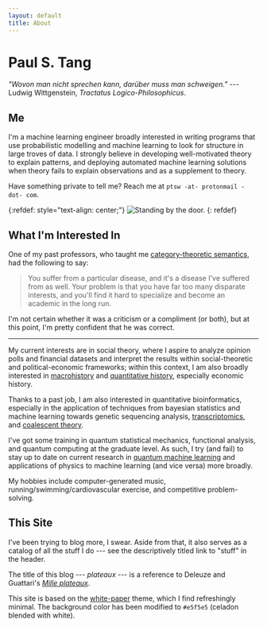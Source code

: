 ```yaml
---
layout: default
title: About
---
```


Paul S. Tang
============

_"Wovon man nicht sprechen kann, darüber muss man schweigen."_
--- Ludwig Wittgenstein, _Tractatus Logico-Philosophicus_.

Me
--
I'm a machine learning engineer broadly interested in writing programs that use probabilistic modelling and machine learning to look for structure in large troves of data. I strongly believe in developing well-motivated theory to explain patterns, and deploying automated machine learning solutions when theory fails to explain observations and as a supplement to theory.

Have something private to tell me? Reach me at `ptsw -at- protonmail -dot- com`.

{:refdef: style="text-align: center;"}
![Standing by the door.](https://ptsw.ca/images/me.jpg "Me")
{: refdef}

What I'm Interested In
---------
One of my past professors, who taught me [category-theoretic semantics](https://en.wikipedia.org/wiki/Denotational_semantics#Connections_to_other_areas_of_computer_science), had the following to say:
> You suffer from a particular disease, and it's a disease I've suffered from as well. Your problem is that you have far too many disparate interests, and you'll find it hard to specialize and become an academic in the long run.

I'm not certain whether it was a criticism or a compliment (or both), but at this point, I'm pretty confident that he was correct.

- - - - -

My current interests are in social theory, where I aspire to analyze opinion polls and financial datasets and interpret the results within social-theoretic and political-economic frameworks; within this context, I am also broadly interested in [macrohistory](https://en.wikipedia.org/wiki/Macrohistory) and [quantitative history](https://en.wikipedia.org/wiki/Quantitative_history), especially economic history.

Thanks to a past job, I am also interested in quantitative bioinformatics, especially in the application of techniques from bayesian statistics and machine learning towards genetic sequencing analysis, [transcriptomics](https://en.wikipedia.org/wiki/Transcriptome), and [coalescent theory](https://en.wikipedia.org/wiki/Coalescent_theory).

I've got some training in quantum statistical mechanics, functional analysis, and quantum computing at the graduate level. As such, I try (and fail) to stay up to date on current research in [quantum machine learning](https://en.wikipedia.org/wiki/Quantum_machine_learning) and applications of physics to machine learning (and vice versa) more broadly.

My hobbies include computer-generated music, running/swimming/cardiovascular exercise, and competitive problem-solving.

This Site
---------
I've been trying to blog more, I swear. Aside from that, it also serves as a catalog of all the stuff I do --- see the descriptively titled link to "stuff" in the header.

The title of this blog --- _plateaux_ --- is a reference to Deleuze and Guattari's [_Mille plateaux_](https://en.wikipedia.org/wiki/A_Thousand_Plateaus).

This site is based on the <a href="https://github.com/vinitkumar/white-paper">white-paper</a> theme, which I find refreshingly minimal.
The background color has been modified to `#e5f5e5` (celadon blended with white).
